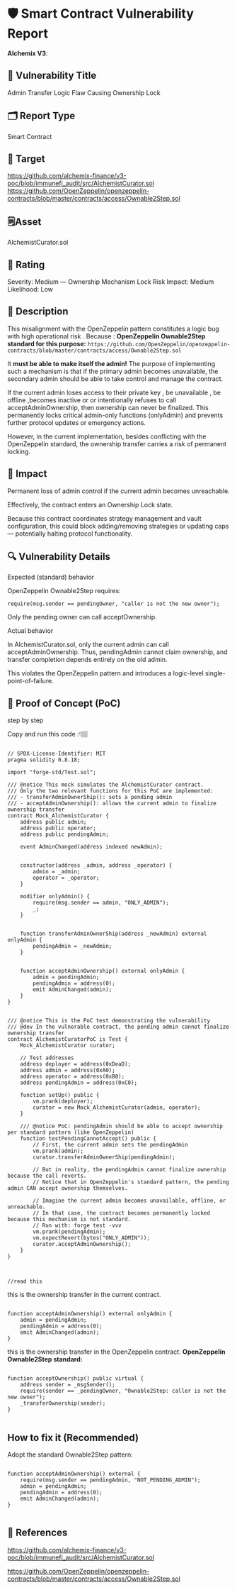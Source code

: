 
# 🛡️ Smart Contract Vulnerability Report
**Alchemix V3**:

## 📛 Vulnerability Title 
Admin Transfer Logic Flaw Causing Ownership Lock

## 🗂 Report Type

Smart Contract


## 🎯 Target

https://github.com/alchemix-finance/v3-poc/blob/immunefi_audit/src/AlchemistCurator.sol
https://github.com/OpenZeppelin/openzeppelin-contracts/blob/master/contracts/access/Ownable2Step.sol

## 🗒️Asset

AlchemistCurator.sol



## 🚨 Rating

Severity: Medium — Ownership Mechanism Lock Risk 
Impact: Medium
Likelihood: Low 


## 📄 Description

This misalignment with the OpenZeppelin pattern constitutes a logic bug with high operational risk . Because :
**OpenZeppelin Ownable2Step standard for this purpose:**
``https://github.com/OpenZeppelin/openzeppelin-contracts/blob/master/contracts/access/Ownable2Step.sol``

It **must be able to make itself the admin!**
The purpose of implementing such a mechanism is that if the primary admin becomes unavailable, the secondary admin should be able to take control and manage the contract.

If the current admin loses access to their private key , be unavailable , be offline ,becomes inactive or or intentionally refuses to call acceptAdminOwnership, then ownership can never be finalized.
This permanently locks critical admin-only functions (onlyAdmin) and prevents further protocol updates or emergency actions.

However, in the current implementation, besides conflicting with the OpenZeppelin standard, the ownership transfer carries a risk of permanent locking.


## 🧨 Impact


Permanent loss of admin control if the current admin becomes unreachable.

Effectively, the contract enters an Ownership Lock state.

Because this contract coordinates strategy management and vault configuration, this could block adding/removing strategies or updating caps — potentially halting protocol functionality.




## 🔍 Vulnerability Details

Expected (standard) behavior

OpenZeppelin Ownable2Step requires:

``require(msg.sender == pendingOwner, "caller is not the new owner");``

Only the pending owner can call acceptOwnership.

Actual behavior

In AlchemistCurator.sol, only the current admin can call acceptAdminOwnership.
Thus, pendingAdmin cannot claim ownership, and transfer completion depends entirely on the old admin.

This violates the OpenZeppelin pattern and introduces a logic-level single-point-of-failure.





## 🧪 Proof of Concept (PoC)

step by step 

Copy and run this code :👇🏽

```solidity 

// SPDX-License-Identifier: MIT
pragma solidity 0.8.18;

import "forge-std/Test.sol";

/// @notice This mock simulates the AlchemistCurator contract.
/// Only the two relevant functions for this PoC are implemented:
/// - transferAdminOwnerShip(): sets a pending admin
/// - acceptAdminOwnership(): allows the current admin to finalize ownership transfer
contract Mock_AlchemistCurator {
    address public admin;
    address public operator;
    address public pendingAdmin;

    event AdminChanged(address indexed newAdmin);


    constructor(address _admin, address _operator) {
        admin = _admin;
        operator = _operator;
    }

    modifier onlyAdmin() {
        require(msg.sender == admin, "ONLY_ADMIN");
        _;
    }


    function transferAdminOwnerShip(address _newAdmin) external onlyAdmin {
        pendingAdmin = _newAdmin;
    }


    function acceptAdminOwnership() external onlyAdmin {
        admin = pendingAdmin;
        pendingAdmin = address(0);
        emit AdminChanged(admin);
    }
}


/// @notice This is the PoC test demonstrating the vulnerability
/// @dev In the vulnerable contract, the pending admin cannot finalize ownership transfer
contract AlchemistCuratorPoC is Test {
    Mock_AlchemistCurator curator;

    // Test addresses
    address deployer = address(0xDeaD);
    address admin = address(0xA0);
    address operator = address(0xB0);
    address pendingAdmin = address(0xC0);

    function setUp() public {
        vm.prank(deployer);
        curator = new Mock_AlchemistCurator(admin, operator);
    }

    /// @notice PoC: pendingAdmin should be able to accept ownership per standard pattern (like OpenZeppelin)
    function testPendingCannotAccept() public {
        // First, the current admin sets the pendingAdmin
        vm.prank(admin);
        curator.transferAdminOwnerShip(pendingAdmin);

        // But in reality, the pendingAdmin cannot finalize ownership because the call reverts.
        // Notice that in OpenZeppelin's standard pattern, the pending admin CAN accept ownership themselves.

        // Imagine the current admin becomes unavailable, offline, or unreachable.
        // In that case, the contract becomes permanently locked because this mechanism is not standard.
        // Run with: forge test -vvv
        vm.prank(pendingAdmin);
        vm.expectRevert(bytes("ONLY_ADMIN"));
        curator.acceptAdminOwnership();
    }
}



//read this 
```

 this is the ownership transfer in the current contract.

```solidity 

function acceptAdminOwnership() external onlyAdmin {
    admin = pendingAdmin;
    pendingAdmin = address(0);
    emit AdminChanged(admin);
}
```

 this is the ownership transfer in the OpenZeppelin contract.
**OpenZeppelin Ownable2Step standard:**
```solidity 

function acceptOwnership() public virtual {
    address sender = _msgSender();
    require(sender == _pendingOwner, "Ownable2Step: caller is not the new owner");
    _transferOwnership(sender);
}


```



## How to fix it (Recommended)


Adopt the standard Ownable2Step pattern:

```solidity 

function acceptAdminOwnership() external {
    require(msg.sender == pendingAdmin, "NOT_PENDING_ADMIN");
    admin = pendingAdmin;
    pendingAdmin = address(0);
    emit AdminChanged(admin);
}


```


## 🔗 References

https://github.com/alchemix-finance/v3-poc/blob/immunefi_audit/src/AlchemistCurator.sol

https://github.com/OpenZeppelin/openzeppelin-contracts/blob/master/contracts/access/Ownable2Step.sol




